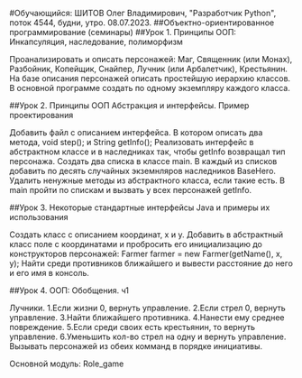 #Обучающийся: ШИТОВ Олег Владимирович, "Разработчик Python", поток 4544, будни, утро.  08.07.2023.
##Объектно-ориентированное программирование (семинары)
##Урок 1. Принципы ООП: Инкапсуляция, наследование, полиморфизм
 
Проанализировать и описать персонажей: Маг, Священник (или Монах), Разбойник, Копейщик, Снайпер, Лучник (или Арбалетчик), Крестьянин.
На базе описания персонажей описать простейшую иерархию классов.
В основной программе создать по одному экземпляру каждого класса.

##Урок 2. Принципы ООП Абстракция и интерфейсы. Пример проектирования

Добавить файл с описанием интерфейса. В котором описать два метода, void step(); и String getInfo();
Реализовать интерфейс в абстрактном классе и в наследниках так, чтобы getInfo возвращал тип персонажа.
Создать два списка в классе main. В каждый из списков добавить по десять случайных экземнляров наследников BaseHero.
Удалить ненужные методы из абстрактного класса, если такие есть.
В main пройти по спискам и вызвать у всех персонажей getInfo.

##Урок 3. Некоторые стандартные интерфейсы Java и примеры их использования

Создать класс с описанием координат, x и y.
Добавить в абстрактный класс поле с координатами и пробросить его инициализацию до конструкторов персонажей:
    Farmer farmer = new Farmer(getName(), x, y);
Найти среди противников ближайшего и вывести расстояние до него и его имя в консоль.

##Урок 4. ООП: Обобщения. ч1

Лучники.
1.Если жизни 0, вернуть управление.
2.Если стрел 0, вернуть управление.
3.Найти ближайшего противника.
4.Нанести ему среднее повреждение.
5.Если среди своих есть крестьянин, то вернуть управление.
6.Уменьшить кол-во стрел на одну и вернуть управление.
Вызывать персонажей из обеих комманд в порядке инициативы.

Основной модуль: Role_game